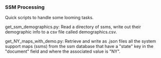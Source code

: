 <h3>SSM Processing</h3>

<p>Quick scripts to handle some looming tasks.</p>

<p>get_ssm_demographics.py: Read a directory of ssms, write out their demographic info to a csv file called demographics.csv.</p>

<p>get_NY_maps_with_demo.py: Retrieve and write as .json files all the system support maps (ssms) from the ssm database that have a "state" key in the "document" field and where the associated value is "NY".</p>
